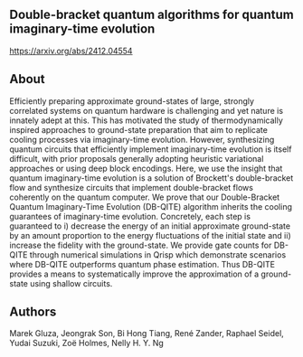 ## Double-bracket quantum algorithms for quantum imaginary-time evolution

https://arxiv.org/abs/2412.04554

## About

Efficiently preparing approximate ground-states of large, strongly correlated systems on quantum hardware is challenging and yet nature is innately adept at this. This has motivated the study of thermodynamically inspired approaches to ground-state preparation that aim to replicate cooling processes via imaginary-time evolution. However, synthesizing quantum circuits that efficiently implement imaginary-time evolution is itself difficult, with prior proposals generally adopting heuristic variational approaches or using deep block encodings. Here, we use the insight that quantum imaginary-time evolution is a solution of Brockett's double-bracket flow and synthesize circuits that implement double-bracket flows coherently on the quantum computer. 
We prove that our Double-Bracket Quantum Imaginary-Time Evolution (DB-QITE) algorithm inherits the cooling guarantees of imaginary-time evolution. Concretely, each step is guaranteed to i) decrease the energy of an initial approximate ground-state by an amount proportion to the energy fluctuations of the initial state and ii) increase the fidelity with the ground-state. 
We provide gate counts for DB-QITE through numerical simulations in Qrisp which demonstrate scenarios where DB-QITE outperforms quantum phase estimation.
Thus DB-QITE provides a means to systematically improve the approximation of a ground-state using shallow circuits. 

## Authors 

Marek Gluza, Jeongrak Son, Bi Hong Tiang, René Zander, Raphael Seidel, Yudai Suzuki, Zoë Holmes, Nelly H. Y. Ng 
